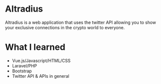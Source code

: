 <h1>Altradius</h2>
<p>Altradius is a web application that uses the twitter API allowing you to show your exclusive connections in the crypto world to everyone. </p>

<h1>What I learned</h1>
<ul>  
  <li>Vue.js/Javascript/HTML/CSS</li>
  <li>Laravel/PHP</li>
  <li>Bootstrap</li>
  <li>Twitter API & APIs in general</li>
</ul>
